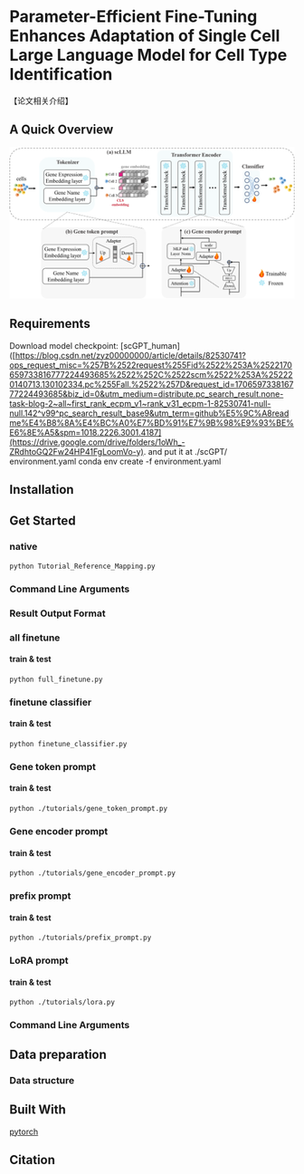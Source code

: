 # Parameter-Efficient Fine-Tuning Enhances Adaptation of Single Cell Large Language Model for Cell Type Identification
【论文相关介绍】
## A Quick Overview
![overview](IMG/overview.png)

## Requirements
Download model checkpoint: [scGPT_human]([https://blog.csdn.net/zyz00000000/article/details/82530741?ops_request_misc=%257B%2522request%255Fid%2522%253A%2522170659733816777224493685%2522%252C%2522scm%2522%253A%252220140713.130102334.pc%255Fall.%2522%257D&request_id=170659733816777224493685&biz_id=0&utm_medium=distribute.pc_search_result.none-task-blog-2~all~first_rank_ecpm_v1~rank_v31_ecpm-1-82530741-null-null.142^v99^pc_search_result_base9&utm_term=github%E5%9C%A8readme%E4%B8%8A%E4%BC%A0%E7%BD%91%E7%9B%98%E9%93%BE%E6%8E%A5&spm=1018.2226.3001.4187](https://drive.google.com/drive/folders/1oWh_-ZRdhtoGQ2Fw24HP41FgLoomVo-y). and put it at ./scGPT/
environment.yaml
conda env create -f environment.yaml
## Installation
## Get Started
### native 
```
python Tutorial_Reference_Mapping.py
```
### Command Line Arguments

### Result Output Format
### all finetune
#### train & test
```
python full_finetune.py
```
### finetune classifier
#### train & test
```
python finetune_classifier.py
```
### Gene token prompt
#### train & test
```
python ./tutorials/gene_token_prompt.py
```
### Gene encoder prompt
#### train & test
```
python ./tutorials/gene_encoder_prompt.py
```
### prefix prompt
#### train & test
```
python ./tutorials/prefix_prompt.py
```
### LoRA prompt
#### train & test
```
python ./tutorials/lora.py
```
### Command Line Arguments
## Data preparation
### Data structure

## Built With
[pytorch](https://pytorch.org/)
## Citation
